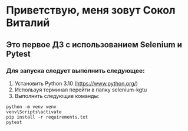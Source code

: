 # Приветствую, меня зовут Сокол Виталий

## Это первое ДЗ с использованием Selenium и Pytest

### Для запуска следует выполнить следующее:
1. Установить Python 3.10 (https://www.python.org/)
2. Используя терминал перейти в папку selenium-kgtu
3. Выполнить следующие команды:
```
python -m venv venv
venv\Scripts\activate
pip install -r requirements.txt 
pytest
```
 
